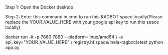 Step 1: Open the Docker desktop

Step 2: Enter this command in cmd to run this RAGBOT space locally(Please replace the YOUR_VALUE_HERE with your google api key to run this space locally)


docker run -it -p 7860:7860 --platform=linux/amd64 \ -e api_key="YOUR_VALUE_HERE" \ registry.hf.space/inela-ragbot:latest python app.py
